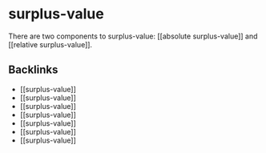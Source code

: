 # surplus-value

There are two components to surplus-value: [[absolute surplus-value]] and [[relative surplus-value]].


<a id="org51ec40f"></a>

## Backlinks

-   [[surplus-value]]
-   [[surplus-value]]
-   [[surplus-value]]
-   [[surplus-value]]
-   [[surplus-value]]
-   [[surplus-value]]
-   [[surplus-value]]
